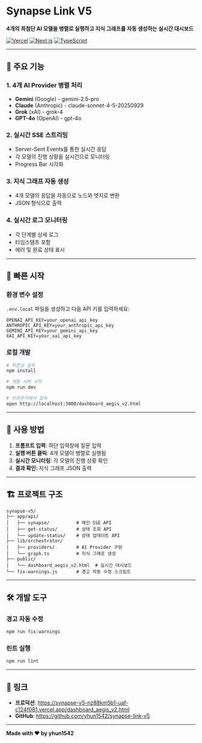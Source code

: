 # Synapse Link V5

**4개의 최첨단 AI 모델을 병렬로 실행하고 지식 그래프를 자동 생성하는 실시간 대시보드**

[![Vercel](https://img.shields.io/badge/Vercel-Production-000000?logo=vercel)](https://synapse-v5-nz88km5b1-uaf-c124f081.vercel.app/dashboard_aegis_v2.html)
[![Next.js](https://img.shields.io/badge/Next.js-15.5.4-000000?logo=next.js)](https://nextjs.org/)
[![TypeScript](https://img.shields.io/badge/TypeScript-5-3178C6?logo=typescript)](https://www.typescriptlang.org/)

---

## 🎯 주요 기능

### 1. 4개 AI Provider 병렬 처리
- **Gemini** (Google) - gemini-2.5-pro
- **Claude** (Anthropic) - claude-sonnet-4-5-20250929
- **Grok** (xAI) - grok-4
- **GPT-4o** (OpenAI) - gpt-4o

### 2. 실시간 SSE 스트리밍
- Server-Sent Events를 통한 실시간 응답
- 각 모델의 진행 상황을 실시간으로 모니터링
- Progress Bar 시각화

### 3. 지식 그래프 자동 생성
- 4개 모델의 응답을 자동으로 노드와 엣지로 변환
- JSON 형식으로 출력

### 4. 실시간 로그 모니터링
- 각 단계별 상세 로그
- 타임스탬프 포함
- 에러 및 완료 상태 표시

---

## 🚀 빠른 시작

### 환경 변수 설정

`.env.local` 파일을 생성하고 다음 API 키를 입력하세요:

```env
OPENAI_API_KEY=your_openai_api_key
ANTHROPIC_API_KEY=your_anthropic_api_key
GEMINI_API_KEY=your_gemini_api_key
XAI_API_KEY=your_xai_api_key
```

### 로컬 개발

```bash
# 의존성 설치
npm install

# 개발 서버 시작
npm run dev

# 브라우저에서 접속
open http://localhost:3000/dashboard_aegis_v2.html
```

---

## 📖 사용 방법

1. **프롬프트 입력**: 하단 입력창에 질문 입력
2. **실행 버튼 클릭**: 4개 모델이 병렬로 실행됨
3. **실시간 모니터링**: 각 모델의 진행 상황 확인
4. **결과 확인**: 지식 그래프 JSON 출력

---

## 🏗️ 프로젝트 구조

```
synapse-v5/
├── app/api/
│   ├── synapse/          # 메인 SSE API
│   ├── get-status/       # 상태 조회 API
│   └── update-status/    # 상태 업데이트 API
├── lib/orchestrator/
│   ├── providers/        # AI Provider 구현
│   └── graph.ts          # 지식 그래프 생성
├── public/
│   └── dashboard_aegis_v2.html  # 실시간 대시보드
└── fix-warnings.js       # 경고 자동 수정 스크립트
```

---

## 🛠️ 개발 도구

### 경고 자동 수정

```bash
npm run fix:warnings
```

### 린트 실행

```bash
npm run lint
```

---

## 🔗 링크

- **프로덕션**: https://synapse-v5-nz88km5b1-uaf-c124f081.vercel.app/dashboard_aegis_v2.html
- **GitHub**: https://github.com/yhun1542/synapse-link-v5

---

**Made with ❤️ by yhun1542**
